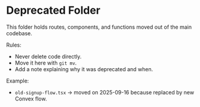 # Deprecated Folder

This folder holds routes, components, and functions moved out of the main codebase.

Rules:
- Never delete code directly.
- Move it here with `git mv`.
- Add a note explaining why it was deprecated and when.

Example:
- `old-signup-flow.tsx` → moved on 2025-09-16 because replaced by new Convex flow.

